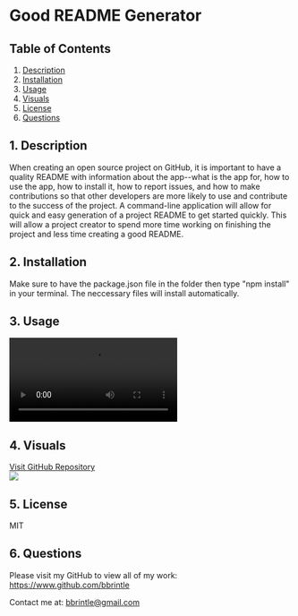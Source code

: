# Good README Generator

## Table of Contents
1. [ Description ](#desc)
2. [ Installation ](#install)
3. [ Usage ](#usage)
4. [ Visuals ](#visual)
5. [ License ](#lic)
6. [ Questions ](#quest)
    
<a name="desc"></a>
## 1. Description
When creating an open source project on GitHub, it is important to have a quality README with information about the app--what is the app for, how to use the app, how to install it, how to report issues, and how to make contributions so that other developers are more likely to use and contribute to the success of the project. A command-line application will allow for quick and easy generation of a project README to get started quickly. This will allow a project creator to spend more time working on finishing the project and less time creating a good README.
    
<a name="install"></a>
## 2. Installation
Make sure to have the package.json file in the folder then type "npm install" in your terminal. The neccessary files will install automatically.
    
<a name="usage"></a>
## 3. Usage
![How to Use](./assets/video/Good-README-Generator_Video.mp4)

<a name="visual"></a>
## 4. Visuals
<a href="https://github.com/bbrintle/9-Good-README-Generator">Visit GitHub Repository</a>
<br>
<img src=".#">
    
<a name="lic"></a>
## 5. License
MIT
    

<a name="quest"></a>
## 6. Questions
Please visit my GitHub to view all of my work:
https://www.github.com/bbrintle 

Contact me at: bbrintle@gmail.com